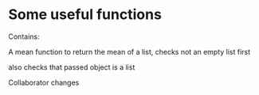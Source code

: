 # Some useful functions

Contains:

A mean function to return the mean of a list, checks not an empty list first

also checks that passed object is a list

Collaborator changes
